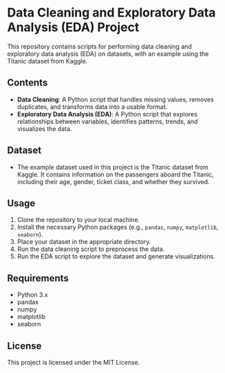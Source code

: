 # Data Cleaning and Exploratory Data Analysis (EDA) Project

This repository contains scripts for performing data cleaning and exploratory data analysis (EDA) on datasets, with an example using the Titanic dataset from Kaggle.

## Contents

- **Data Cleaning**: A Python script that handles missing values, removes duplicates, and transforms data into a usable format.
- **Exploratory Data Analysis (EDA)**: A Python script that explores relationships between variables, identifies patterns, trends, and visualizes the data.

## Dataset

- The example dataset used in this project is the Titanic dataset from Kaggle. It contains information on the passengers aboard the Titanic, including their age, gender, ticket class, and whether they survived.

## Usage

1. Clone the repository to your local machine.
2. Install the necessary Python packages (e.g., `pandas`, `numpy`, `matplotlib`, `seaborn`).
3. Place your dataset in the appropriate directory.
4. Run the data cleaning script to preprocess the data.
5. Run the EDA script to explore the dataset and generate visualizations.

## Requirements

- Python 3.x
- pandas
- numpy
- matplotlib
- seaborn

## License

This project is licensed under the MIT License.
